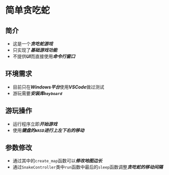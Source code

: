 # 简单贪吃蛇


## 简介
  * 这是一个***贪吃蛇游戏***
  * 只实现了***基础游戏功能***
  * 不提供***UI***而直接使用***命令行窗口***

## 环境需求
  * 目前只在***Windows平台***使用***VSCode***做过测试
  * 游玩需要***安装库`keyboard`***

## 游玩操作
  * 运行程序立即***开始游戏***
  * 使用***键盘的`WASD`***进行***上左下右的移动***

## 参数修改
  * 通过其中的`create_map`函数可以***修改地图边长***
  * 通过`SnakeController`类中`run`函数中最后的`sleep`函数调整***贪吃蛇的移动间隔***
